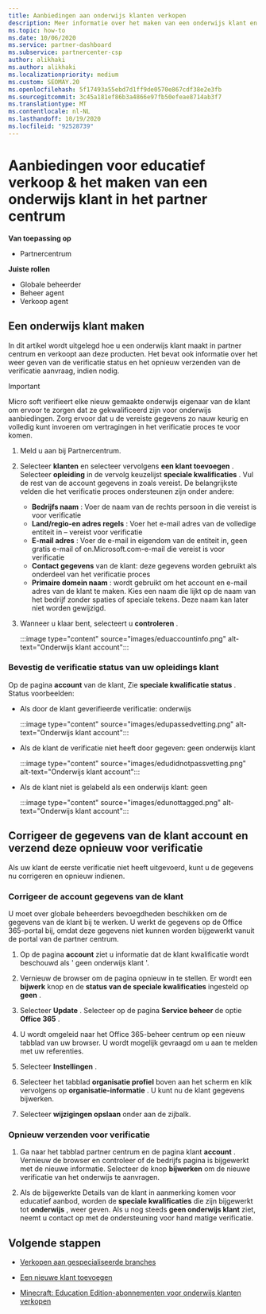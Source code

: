 ```yaml
---
title: Aanbiedingen aan onderwijs klanten verkopen
description: Meer informatie over het maken van een onderwijs klant en het verkopen van aanbiedingen in het partner centrum. Inclusief bevestiging van de verificatie status voor uw onderwijs klant.
ms.topic: how-to
ms.date: 10/06/2020
ms.service: partner-dashboard
ms.subservice: partnercenter-csp
author: alikhaki
ms.author: alikhaki
ms.localizationpriority: medium
ms.custom: SEOMAY.20
ms.openlocfilehash: 5f17493a55ebd7d1ff9de0570e867cdf38e2e3fb
ms.sourcegitcommit: 3c45a181ef86b3a4866e97fb50efeae8714ab3f7
ms.translationtype: MT
ms.contentlocale: nl-NL
ms.lasthandoff: 10/19/2020
ms.locfileid: "92528739"
---
```

# <a name="how-to-sell-offers-to-education-customers--how-to-create-an-education-customer-in-partner-center"></a>Aanbiedingen voor educatief verkoop & het maken van een onderwijs klant in het partner centrum

**Van toepassing op**

- Partnercentrum

**Juiste rollen**

- Globale beheerder
- Beheer agent
- Verkoop agent

## <a name="create-an-education-customer"></a>Een onderwijs klant maken

In dit artikel wordt uitgelegd hoe u een onderwijs klant maakt in partner centrum en verkoopt aan deze producten. Het bevat ook informatie over het weer geven van de verificatie status en het opnieuw verzenden van de verificatie aanvraag, indien nodig.

> [!IMPORTANT]
> Micro soft verifieert elke nieuw gemaakte onderwijs eigenaar van de klant om ervoor te zorgen dat ze gekwalificeerd zijn voor onderwijs aanbiedingen.  Zorg ervoor dat u de vereiste gegevens zo nauw keurig en volledig kunt invoeren om vertragingen in het verificatie proces te voor komen.

1. Meld u aan bij Partnercentrum.

2. Selecteer **klanten** en selecteer vervolgens **een klant toevoegen** . Selecteer **opleiding** in de vervolg keuzelijst **speciale kwalificaties** .  Vul de rest van de account gegevens in zoals vereist.  De belangrijkste velden die het verificatie proces ondersteunen zijn onder andere:

   - **Bedrijfs naam** : Voer de naam van de rechts persoon in die vereist is voor verificatie
   - **Land/regio-en adres regels** : Voer het e-mail adres van de volledige entiteit in – vereist voor verificatie
   - **E-mail adres** : Voer de e-mail in eigendom van de entiteit in, geen gratis e-mail of on.Microsoft.com-e-mail die vereist is voor verificatie
   - **Contact gegevens** van de klant: deze gegevens worden gebruikt als onderdeel van het verificatie proces
   - **Primaire domein naam** : wordt gebruikt om het account en e-mail adres van de klant te maken.  Kies een naam die lijkt op de naam van het bedrijf zonder spaties of speciale tekens.  Deze naam kan later niet worden gewijzigd.

3. Wanneer u klaar bent, selecteert u **controleren** .

   :::image type="content" source="images/eduaccountinfo.png" alt-text="Onderwijs klant account":::

### <a name="confirm-your-education-customers-verification-status"></a>Bevestig de verificatie status van uw opleidings klant

Op de pagina **account** van de klant, Zie **speciale kwalificatie status** .
Status voorbeelden:

- Als door de klant geverifieerde verificatie: onderwijs

   :::image type="content" source="images/edupassedvetting.png" alt-text="Onderwijs klant account":::

- Als de klant de verificatie niet heeft door gegeven: geen onderwijs klant

   :::image type="content" source="images/edudidnotpassvetting.png" alt-text="Onderwijs klant account":::

- Als de klant niet is gelabeld als een onderwijs klant: geen

   :::image type="content" source="images/edunottagged.png" alt-text="Onderwijs klant account":::

## <a name="correct-the-customer-account-info-and-resubmit-for-verification"></a>Corrigeer de gegevens van de klant account en verzend deze opnieuw voor verificatie

Als uw klant de eerste verificatie niet heeft uitgevoerd, kunt u de gegevens nu corrigeren en opnieuw indienen.

### <a name="correct-the-customer-account-information"></a>Corrigeer de account gegevens van de klant

U moet over globale beheerders bevoegdheden beschikken om de gegevens van de klant bij te werken. U werkt de gegevens op de Office 365-portal bij, omdat deze gegevens niet kunnen worden bijgewerkt vanuit de portal van de partner centrum.

1. Op de pagina **account** ziet u informatie dat de klant kwalificatie wordt beschouwd als ' geen onderwijs klant '.

2. Vernieuw de browser om de pagina opnieuw in te stellen. Er wordt een **bijwerk** knop en de **status van de speciale kwalificaties** ingesteld op **geen** .

3. Selecteer **Update** . Selecteer op de pagina **Service beheer** de optie **Office 365** .

4. U wordt omgeleid naar het Office 365-beheer centrum op een nieuw tabblad van uw browser. U wordt mogelijk gevraagd om u aan te melden met uw referenties.

5. Selecteer **Instellingen** .

6. Selecteer het tabblad **organisatie profiel** boven aan het scherm en klik vervolgens op **organisatie-informatie** . U kunt nu de klant gegevens bijwerken.

7. Selecteer **wijzigingen opslaan** onder aan de zijbalk.  

### <a name="resubmit-for-verification"></a>Opnieuw verzenden voor verificatie

1. Ga naar het tabblad partner centrum en de pagina klant **account** . Vernieuw de browser en controleer of de bedrijfs pagina is bijgewerkt met de nieuwe informatie. Selecteer de knop **bijwerken** om de nieuwe verificatie van het onderwijs te aanvragen.

2. Als de bijgewerkte Details van de klant in aanmerking komen voor educatief aanbod, worden de **speciale kwalificaties** die zijn bijgewerkt tot **onderwijs** , weer geven. Als u nog steeds **geen onderwijs klant** ziet, neemt u contact op met de ondersteuning voor hand matige verificatie.

## <a name="next-steps"></a>Volgende stappen

- [Verkopen aan gespecialiseerde branches](get-special-pricing-for-offers.md)

- [Een nieuwe klant toevoegen](add-a-new-customer.md)

- [Minecraft: Education Edition-abonnementen voor onderwijs klanten verkopen](minecraft-subscriptions.md)
